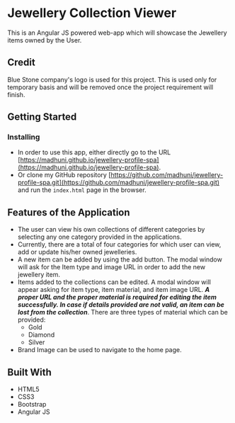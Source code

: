 # Jewellery Collection Viewer

This is an Angular JS powered web-app which will showcase the Jewellery items owned by the User.

## Credit
Blue Stone company's logo is used for this project. This is used only for temporary basis and will be removed once the project requirement will finish.

## Getting Started

### Installing

* In order to use this app, either directly go to the URL [https://madhuni.github.io/jewellery-profile-spa](https://madhuni.github.io/jewellery-profile-spa).
* Or clone my GitHub repository [https://github.com/madhuni/jewellery-profile-spa.git](https://github.com/madhuni/jewellery-profile-spa.git) and run the ```index.html``` page in the browser.

## Features of the Application

* The user can view his own collections of different categories by selecting any one category provided in the applications.
* Currently, there are a total of four categories for which user can view, add or update his/her
owned jewelleries.
* A new item can be added by using the add button. The modal window will ask for the Item type and image URL in order to add the new jewellery item.
* Items added to the collections can be edited. A modal window will appear asking for item type,
item material, and item image URL. **_A proper URL and the proper material is required for editing the item successfully. In case if details provided are not valid, an item can be lost from the collection_**. There are three types of material which can be provided:
	* Gold
	* Diamond
	* Silver
* Brand Image can be used to navigate to the home page.


## Built With

* HTML5
* CSS3
* Bootstrap
* Angular JS
